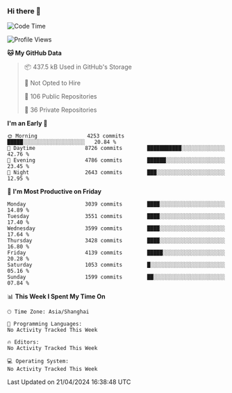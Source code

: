 ### Hi there 👋

<!--
**qbosen/qbosen** is a ✨ _special_ ✨ repository because its `README.md` (this file) appears on your GitHub profile.

Here are some ideas to get you started:

- 🔭 I’m currently working on ...
- 🌱 I’m currently learning ...
- 👯 I’m looking to collaborate on ...
- 🤔 I’m looking for help with ...
- 💬 Ask me about ...
- 📫 How to reach me: ...
- 😄 Pronouns: ...
- ⚡ Fun fact: ...
-->

<!--START_SECTION:waka-->
![Code Time](http://img.shields.io/badge/Code%20Time-2%2C111%20hrs%2036%20mins-blue)

![Profile Views](http://img.shields.io/badge/Profile%20Views-0-blue)

**🐱 My GitHub Data** 

> 📦 437.5 kB Used in GitHub's Storage 
 > 
> 🚫 Not Opted to Hire
 > 
> 📜 106 Public Repositories 
 > 
> 🔑 36 Private Repositories 
 > 
**I'm an Early 🐤** 

```text
🌞 Morning                4253 commits        █████░░░░░░░░░░░░░░░░░░░░   20.84 % 
🌆 Daytime                8726 commits        ███████████░░░░░░░░░░░░░░   42.76 % 
🌃 Evening                4786 commits        ██████░░░░░░░░░░░░░░░░░░░   23.45 % 
🌙 Night                  2643 commits        ███░░░░░░░░░░░░░░░░░░░░░░   12.95 % 
```
📅 **I'm Most Productive on Friday** 

```text
Monday                   3039 commits        ████░░░░░░░░░░░░░░░░░░░░░   14.89 % 
Tuesday                  3551 commits        ████░░░░░░░░░░░░░░░░░░░░░   17.40 % 
Wednesday                3599 commits        ████░░░░░░░░░░░░░░░░░░░░░   17.64 % 
Thursday                 3428 commits        ████░░░░░░░░░░░░░░░░░░░░░   16.80 % 
Friday                   4139 commits        █████░░░░░░░░░░░░░░░░░░░░   20.28 % 
Saturday                 1053 commits        █░░░░░░░░░░░░░░░░░░░░░░░░   05.16 % 
Sunday                   1599 commits        ██░░░░░░░░░░░░░░░░░░░░░░░   07.84 % 
```


📊 **This Week I Spent My Time On** 

```text
🕑︎ Time Zone: Asia/Shanghai

💬 Programming Languages: 
No Activity Tracked This Week

🔥 Editors: 
No Activity Tracked This Week

💻 Operating System: 
No Activity Tracked This Week
```


 Last Updated on 21/04/2024 16:38:48 UTC
<!--END_SECTION:waka-->
